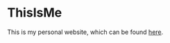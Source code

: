 # ThisIsMe
This is my personal website, which can be found [here](https://aaroncgoidel.github.io/).
